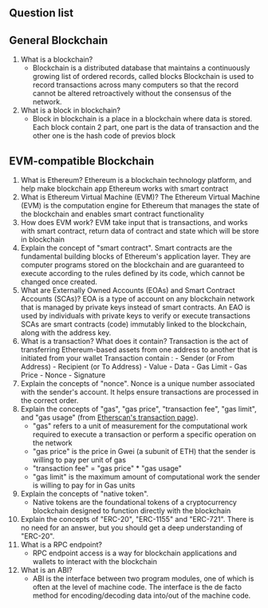 ## Question list

## General Blockchain

1. What is a blockchain?
   - Blockchain is a distributed database that maintains a continuously growing list of ordered records, called blocks
     Blockchain is used to record transactions across many computers so that the record cannot be altered retroactively without the consensus of the network.
2. What is a block in blockchain?
   - Block in blockchain is a place in a blockchain where data is stored.
     Each block contain 2 part, one part is the data of transaction and the other one is the hash code of previos block

## EVM-compatible Blockchain

1. What is Ethereum?
   Ethereum is a blockchain technology platform, and help make blockchain app
   Ethereum works with smart contract
2. What is Ethereum Virtual Machine (EVM)?
   The Ethereum Virtual Machine (EVM) is the computation engine for Ethereum that manages the state of the blockchain and enables smart contract functionality
3. How does EVM work?
   EVM take input that is transactions, and works with smart contract, return data of contract and state which will be store in blockchain
4. Explain the concept of "smart contract".
   Smart contracts are the fundamental building blocks of Ethereum's application layer. They are computer programs stored on the blockchain and are guaranteed to execute according to the rules defined by its code, which cannot be changed once created.
5. What are Externally Owned Accounts (EOAs) and Smart Contract Accounts (SCAs)?
   EOA is a type of account on any blockchain network that is managed by private keys instead of smart contracts. An EAO is used by individuals with private keys to verify or execute transactions
   SCAs are smart contracts (code) immutably linked to the blockchain, along with the address key.
6. What is a transaction? What does it contain?
   Transaction is the act of transferring Ethereum-based assets from one address to another that is initiated from your wallet
   Transaction contain : - Sender (or From Address) - Recipient (or To Address) - Value - Data - Gas Limit - Gas Price - Nonce - Signature
7. Explain the concepts of "nonce".
   Nonce is a unique number associated with the sender's account. It helps ensure transactions are processed in the correct order.
8. Explain the concepts of "gas", "gas price", "transaction fee", "gas limit", and "gas usage" (from [Etherscan's transaction page](https://etherscan.io/tx/0x903a5850d6893ff86026cc64c254f547fef70da398b98749a28d93774f22a1f0)).
   - "gas" refers to a unit of measurement for the computational work required to execute a transaction or perform a specific operation on the network
   - "gas price" is the price in Gwei (a subunit of ETH) that the sender is willing to pay per unit of gas
   - "transaction fee" = "gas price" \* "gas usage"
   - "gas limit" is the maximum amount of computational work the sender is willing to pay for in Gas units
9. Explain the concepts of "native token".
   - Native tokens are the foundational tokens of a cryptocurrency blockchain designed to function directly with the blockchain
10. Explain the concepts of "ERC-20", "ERC-1155" and "ERC-721". There is no need for an answer, but you should get a deep understanding of "ERC-20".
11. What is a RPC endpoint?
    - RPC endpoint access is a way for blockchain applications and wallets to interact with the blockchain
12. What is an ABI?
    - ABI is the interface between two program modules, one of which is often at the level of machine code. The interface is the de facto method for encoding/decoding data into/out of the machine code.
